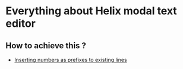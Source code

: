 # Everything about Helix modal text editor

## How to achieve this ? 

- [Inserting numbers as prefixes to existing lines](AddingNumbersAsPrefixToExistingLines.md)
